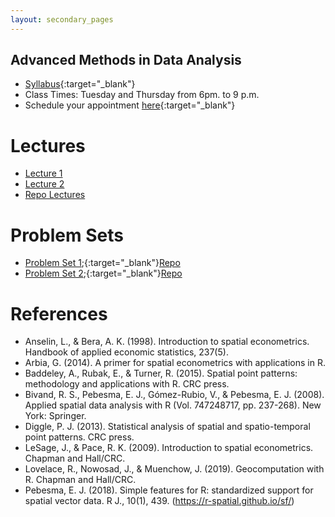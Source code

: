 ```yaml
---
layout: secondary_pages
---
```


## Advanced Methods in Data Analysis



- [Syllabus](MAAD/Programa_MAAD.pdf){:target="_blank"}
- Class Times: Tuesday and Thursday from 6pm. to 9 p.m.
- Schedule your appointment [here](https://calendly.com/i-sarmiento/horarios-atencion-estudiantes){:target="_blank"} 


# Lectures

- [Lecture 1](https://ignaciomsarmiento.github.io/MAAD_summer22/Lectures1/Lecture1.html#1)
- [Lecture 2](https://ignaciomsarmiento.github.io/MAAD_summer22/Lecture2/Lecture2.html#1)
- [Repo Lectures](https://github.com/ignaciomsarmiento/MAAD_summer22)

# Problem Sets

- [Problem Set 1](MAAD/Problem_Set1.pdf);{:target="_blank"}[Repo](https://github.com/ignaciomsarmiento/MAAD_summer22/tree/main/ProblemSet1)
- [Problem Set 2](MAAD/Problem_Set2.pdf);{:target="_blank"}[Repo](https://github.com/ignaciomsarmiento/MAAD_summer22/tree/main/ProblemSet2)

# References

- Anselin, L., & Bera, A. K. (1998). Introduction to spatial econometrics. Handbook of applied economic statistics, 237(5).
- Arbia, G. (2014). A primer for spatial econometrics with applications in R.
- Baddeley, A., Rubak, E., & Turner, R. (2015). Spatial point patterns: methodology and applications with R. CRC press.
- Bivand, R. S., Pebesma, E. J., Gómez-Rubio, V., & Pebesma, E. J. (2008). Applied spatial data analysis with R (Vol. 747248717, pp. 237-268). New York: Springer.
- Diggle, P. J. (2013). Statistical analysis of spatial and spatio-temporal point patterns. CRC press.
- LeSage, J., & Pace, R. K. (2009). Introduction to spatial econometrics. Chapman and Hall/CRC.
- Lovelace, R., Nowosad, J., & Muenchow, J. (2019). Geocomputation with R. Chapman and Hall/CRC.
- Pebesma, E. J. (2018). Simple features for R: standardized support for spatial vector data. R J., 10(1), 439. (https://r-spatial.github.io/sf/)

